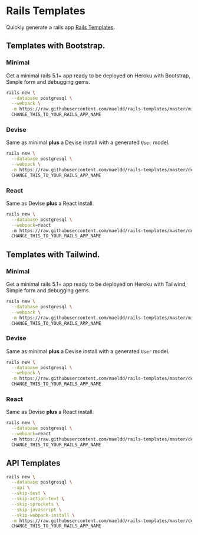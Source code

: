 # Rails Templates

Quickly generate a rails app [Rails Templates](http://guides.rubyonrails.org/rails_application_templates.html).

## Templates with Bootstrap.

### Minimal

Get a minimal rails 5.1+ app ready to be deployed on Heroku with Bootstrap, Simple form and debugging gems.

```bash
rails new \
  --database postgresql \
  --webpack \
  -m https://raw.githubusercontent.com/maeldd/rails-templates/master/minimal.rb \
  CHANGE_THIS_TO_YOUR_RAILS_APP_NAME
```

### Devise

Same as minimal **plus** a Devise install with a generated `User` model.

```bash
rails new \
  --database postgresql \
  --webpack \
  -m https://raw.githubusercontent.com/maeldd/rails-templates/master/devise.rb \
  CHANGE_THIS_TO_YOUR_RAILS_APP_NAME
```

### React

Same as Devise **plus** a React install.

```bash
rails new \
  --database postgresql \
  --webpack=react
  -m https://raw.githubusercontent.com/maeldd/rails-templates/master/devise.rb \
  CHANGE_THIS_TO_YOUR_RAILS_APP_NAME
```

## Templates with Tailwind.

### Minimal

Get a minimal rails 5.1+ app ready to be deployed on Heroku with Tailwind, Simple form and debugging gems.

```bash
rails new \
  --database postgresql \
  --webpack \
  -m https://raw.githubusercontent.com/maeldd/rails-templates/master/minimal-tailwind.rb \
  CHANGE_THIS_TO_YOUR_RAILS_APP_NAME
```

### Devise

Same as minimal **plus** a Devise install with a generated `User` model.

```bash
rails new \
  --database postgresql \
  --webpack \
  -m https://raw.githubusercontent.com/maeldd/rails-templates/master/devise-tailwind.rb \
  CHANGE_THIS_TO_YOUR_RAILS_APP_NAME
```

### React

Same as Devise **plus** a React install.

```bash
rails new \
  --database postgresql \
  --webpack=react
  -m https://raw.githubusercontent.com/maeldd/rails-templates/master/devise.rb \
  CHANGE_THIS_TO_YOUR_RAILS_APP_NAME
```

## API Templates

```bash
rails new \
  --database postgresql \
  --api \
  --skip-test \
  --skip-action-text \
  --skip-sprockets \
  --skip-javascript \
  --skip-webpack-install \
  -m https://raw.githubusercontent.com/maeldd/rails-templates/master/devise-api.rb \
  CHANGE_THIS_TO_YOUR_RAILS_APP_NAME
```
